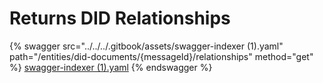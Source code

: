 # Returns DID Relationships

{% swagger src="../../../.gitbook/assets/swagger-indexer (1).yaml" path="/entities/did-documents/{messageId}/relationships" method="get" %}
[swagger-indexer (1).yaml](<../../../.gitbook/assets/swagger-indexer (1).yaml>)
{% endswagger %}
